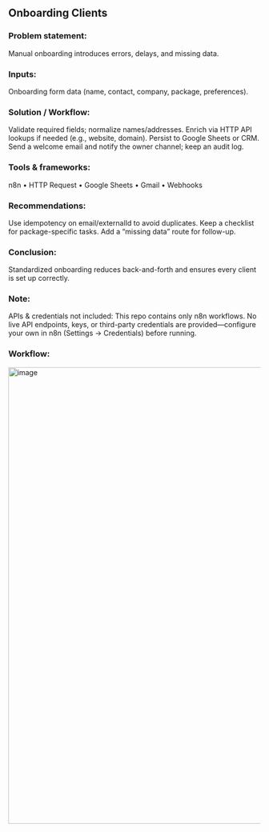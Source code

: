 ## Onboarding Clients

### Problem statement:
Manual onboarding introduces errors, delays, and missing data.

### Inputs:
Onboarding form data (name, contact, company, package, preferences).

### Solution / Workflow:
Validate required fields; normalize names/addresses.
Enrich via HTTP API lookups if needed (e.g., website, domain).
Persist to Google Sheets or CRM.
Send a welcome email and notify the owner channel; keep an audit log.

### Tools & frameworks:
n8n • HTTP Request • Google Sheets • Gmail • Webhooks

### Recommendations:
Use idempotency on email/externalId to avoid duplicates.
Keep a checklist for package-specific tasks.
Add a “missing data” route for follow-up.

### Conclusion:
Standardized onboarding reduces back-and-forth and ensures every client is set up correctly.

### Note:
APIs & credentials not included: This repo contains only n8n workflows. No live API endpoints, keys, or third-party credentials are provided—configure your own in n8n (Settings → Credentials) before running.

### Workflow:
<img width="1918" height="913" alt="image" src="https://github.com/user-attachments/assets/a7e06991-ea00-4a30-b316-5df9f03b1759" />
